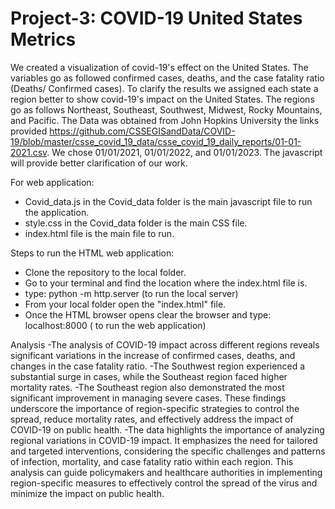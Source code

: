 # Project-3: COVID-19 United States Metrics

We created a visualization of covid-19's effect on the United States. The variables go as followed confirmed cases, deaths, 
and the case fatality ratio (Deaths/ Confirmed cases). To clarify the results we assigned each state a region 
better to show covid-19's impact on the United States. The regions go as follows Northeast, Southeast, Southwest, Midwest, Rocky Mountains, and Pacific. The Data was obtained from John Hopkins University the links provided https://github.com/CSSEGISandData/COVID-19/blob/master/csse_covid_19_data/csse_covid_19_daily_reports/01-01-2021.csv. We chose 01/01/2021, 01/01/2022, and 01/01/2023. The javascript will provide better clarification of our work.

For web application:
- Covid_data.js in the Covid_data folder is the main javascript file to run the application.
- style.css in the Covid_data folder is the main CSS file.
- index.html file is the main file to run.

Steps to run the HTML web application:

- Clone the repository to the local folder.
- Go to your terminal and find the location where the index.html file is. 
- type: python -m http.server (to run the local server)
- From your local folder open the "index.html" file.
- Once the HTML browser opens clear the browser and type: localhost:8000  ( to run the web application)

Analysis
-The analysis of COVID-19 impact across different regions reveals significant variations in the increase of confirmed cases, deaths, and changes in the case fatality ratio. 
-The Southwest region experienced a substantial surge in cases, while the Southeast region faced higher mortality rates.
-The Southeast region also demonstrated the most significant improvement in managing severe cases. These findings underscore the importance of region-specific strategies to control the spread, reduce mortality rates, and effectively address the impact of COVID-19 on public health.
-The data highlights the importance of analyzing regional variations in COVID-19 impact. It emphasizes the need for tailored and targeted interventions, considering the specific challenges and patterns of infection, mortality, and case fatality ratio within each region. This analysis can guide policymakers and healthcare authorities in implementing region-specific measures to effectively control the spread of the virus and minimize the impact on public health.
